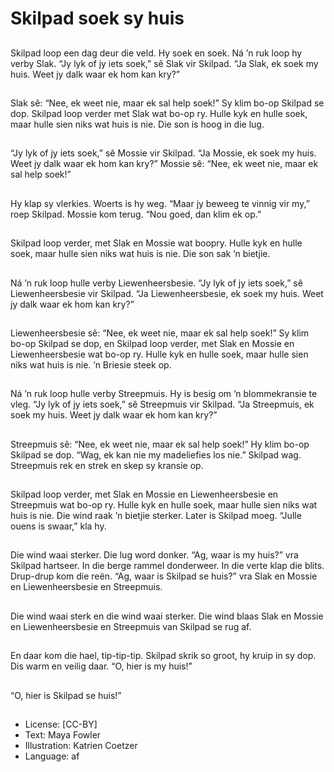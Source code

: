 # Skilpad soek sy huis

##
Skilpad loop een dag deur die veld. Hy soek en soek. Ná ’n ruk loop hy verby
Slak. “Jy lyk of jy iets soek,” sê Slak vir Skilpad. “Ja Slak, ek soek my huis. Weet jy
dalk waar ek hom kan kry?”

##
Slak sê: “Nee, ek weet nie, maar ek sal help soek!”
Sy klim bo-op Skilpad se dop. Skilpad loop verder met Slak wat bo-op ry. Hulle
kyk en hulle soek, maar hulle sien niks wat huis is nie. Die son is hoog in die lug.

##
“Jy lyk of jy iets soek,” sê Mossie vir Skilpad. “Ja Mossie, ek soek my huis. Weet jy
dalk waar ek hom kan kry?”
Mossie sê: “Nee, ek weet nie, maar ek sal help soek!”

##
Hy klap sy vlerkies. Woerts is hy
weg.
“Maar jy beweeg te vinnig vir
my,” roep Skilpad.
Mossie kom terug. “Nou goed,
dan klim ek op.”

##
Skilpad loop verder, met Slak
en Mossie wat boopry. Hulle kyk
en hulle soek, maar hulle sien
niks wat huis is nie. Die son sak
’n bietjie.

##
Ná ’n ruk loop hulle verby Liewenheersbesie. “Jy lyk of jy iets soek,” sê
Liewenheersbesie vir Skilpad.
“Ja Liewenheersbesie, ek soek my huis. Weet jy dalk
waar ek hom kan kry?”

##
Liewenheersbesie sê: “Nee, ek
weet nie, maar ek sal
help soek!”
Sy klim bo-op Skilpad se dop,
en Skilpad loop verder, met
Slak en Mossie en
Liewenheersbesie wat bo-op ry.
Hulle kyk en hulle soek, maar
hulle sien niks wat huis is nie. ’n
Briesie steek op.

##
Ná ’n ruk loop hulle verby Streepmuis. Hy is besig om ’n blommekransie te vleg.
“Jy lyk of jy iets soek,” sê Streepmuis vir Skilpad.
“Ja Streepmuis, ek soek my huis. Weet jy dalk waar ek hom kan kry?”

##
Streepmuis sê: “Nee, ek weet
nie, maar ek sal help soek!”
Hy klim bo-op Skilpad se dop.
“Wag, ek kan nie my
madeliefies los nie.” Skilpad
wag. Streepmuis rek en strek en
skep sy kransie op.

##
Skilpad loop verder, met Slak
en Mossie en Liewenheersbesie
en Streepmuis wat bo-op ry.
Hulle kyk en hulle soek, maar
hulle sien niks wat huis is nie.
Die wind raak ’n bietjie sterker.
Later is Skilpad moeg. “Julle
ouens is swaar,” kla hy.

##
Die wind waai sterker. Die lug
word donker.
“Ag, waar is my huis?” vra
Skilpad hartseer.
In die berge rammel
donderweer. In die verte
klap die blits. Drup-drup kom
die reën.
“Ag, waar is Skilpad se huis?”
vra Slak en
Mossie en Liewenheersbesie en
Streepmuis.

##
Die wind waai sterk en die wind waai sterker. Die wind blaas Slak en Mossie
en Liewenheersbesie en Streepmuis van Skilpad se rug af.

##
En daar kom die hael, tip-tip-tip.
Skilpad skrik so groot, hy kruip in sy dop. Dis warm en veilig daar.
“O, hier is my huis!”

##
“O, hier is Skilpad se huis!”

##
* License: [CC-BY]
* Text: Maya Fowler
* Illustration: Katrien Coetzer
* Language: af
